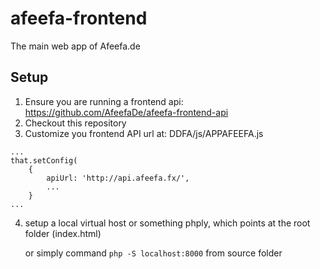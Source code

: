 # afeefa-frontend
The main web app of Afeefa.de

## Setup

1. Ensure you are running a frontend api: https://github.com/AfeefaDe/afeefa-frontend-api
2. Checkout this repository
3. Customize you frontend API url at: DDFA/js/APPAFEEFA.js
~~~~
...
that.setConfig(
	{
		apiUrl: 'http://api.afeefa.fx/',
		...
	}
...
~~~~
4. setup a local virtual host or something phply, which points at the root folder (index.html)

	or simply command `php -S localhost:8000` from source folder
